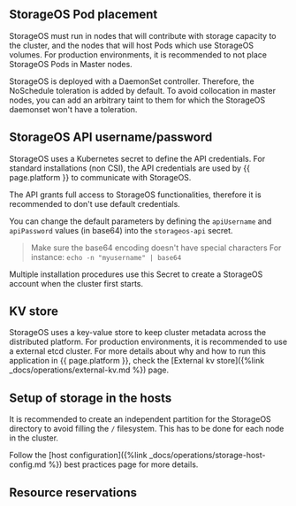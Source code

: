 
## StorageOS Pod placement

StorageOS must run in nodes that will contribute with storage capacity to the
cluster, and the nodes that will host Pods which use StorageOS volumes. For
production environments, it is recommended to not place StorageOS Pods in
Master nodes.

StorageOS is deployed with a DaemonSet controller. Therefore, the NoSchedule
toleration is added by default. To avoid collocation in master nodes, you can
add an arbitrary taint to them for which the StorageOS daemonset won't have a
toleration.

## StorageOS API username/password

StorageOS uses a Kubernetes secret to define the API credentials. For standard
installations (non CSI), the API credentials are used by {{ page.platform }} to
communicate with StorageOS.

The API grants full access to StorageOS functionalities, therefore it is
recommended to don't use default credentials. 

You can change the default parameters by defining the `apiUsername` and
`apiPassword` values (in base64) into the `storageos-api` secret.

> Make sure the base64 encoding doesn't have special characters
> For instance: `echo -n "myusername" | base64`

Multiple installation procedures use this Secret to create a StorageOS account
when the cluster first starts.

## KV store 

StorageOS uses a key-value store to keep cluster metadata across the
distributed platform. For production environments, it is recommended to use a
external etcd cluster. For more details about why and how to run this
application in {{ page.platform }}, check the [External kv store]({%link
_docs/operations/external-kv.md %}) page.


## Setup of storage in the hosts

It is recommended to create an independent partition for the StorageOS directory
to avoid filling the `/` filesystem. This has to be done for each node in the
cluster.

Follow the [host configuration]({%link _docs/operations/storage-host-config.md %}) best practices page for more details.

## Resource reservations
